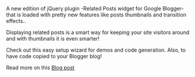 A new edition of jQuery plugin -Related Posts widget for Google Blogger- that is loaded with pretty new features like posts thumbnails and transition effects..

Displaying related posts is a smart way for keeping your site visitors around and with thumbnails it is even smarter!

Check out this easy setup wizard for demos and code generation. Also, to have code copied to your Blogger blog! 

Read more on this [Blog post](http://www.moretechtips.net/2010/09/smarter-related-posts-widget-for-google.html)
